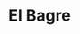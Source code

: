 ---
title: El Bagre
menu:
  region:
    parent: bajo-cauca-y-nordeste-antioqueno
departamento: Antioquia
description: >-
  El área del municipio de El Bagre cuenta con una extensión de 1.563 km2. El
  Perímetro de su cabecera municipal se encuentra ubicada a orillas del río
  Nechí,  en la confluencia con el río Tigüí,  el cual es afluente del río Nechí
  y este del río Cauca
grafica_ubicacion_geografica: /charts/municipios/el-bagre/ubicacion_geografica.html
grafica_comunidades_focalizadas: /charts/municipios/el-bagre/comunidades_focalizadas.html
grafica_poblacion_genero: /charts/municipios/el-bagre/poblacion_genero.html
grafica_area_geografica_genero: /charts/municipios/el-bagre/area_geografica_genero.html
grafica_pertenencia_etnica: /charts/municipios/el-bagre/pertenencia_etnica.html
grafica_conflicto_identidad: /charts/municipios/el-bagre/conflicto_identidad.html
grafica_violencia_sexual: /charts/municipios/el-bagre/violencia_sexual.html
grafica_violencia_fisica: /charts/municipios/el-bagre/violencia_fisica.html
grafica_violencia_psicologica: /charts/municipios/el-bagre/violencia_psicologica.html
grafica_negligencia_abandono: /charts/municipios/el-bagre/negligencia_abandono.html
ficha: /fichas/el-bagre/ficha.pdf
centros_poblados_corregimientos:
  - Puerto Claver
  - Puerto López
  - El Real
  - La Corona
  - Las Negritas
  - Las Sardinas
  - El Puente
  - Santa Bárbara
  - Muqui
  - Borrachera
  - Caño Claro
  - Los Almendros
distribucion_poblacional_hombres: 14326
distribucion_poblacional_mujeres: 15262
poblacion_discapacidad: 1019
comunidades_etnicas_zona:
  - Zenú
  - Emberá Katios
asentamientos_indigenas: 11
resguardos_indigenas: null
consejos_comunitarios: 12
total_poblacion_victima: 18249
num_sujetos_reparacion_colectiva: 3
num_planes_retorno_reubicacion_colectiva: 0
territorio_entidades_snariv_sivjrnr:
  - >-
    "Comisión para el Esclarecimiento de la Verdad, la Convivencia y la No
    Repeteción (CEV) (SIVJRNR)"
  - Jurisdicción Especial para la Paz (JEP) (SIVJRNR)
  - Unidad de Búsqueda de Personas dadas por Desaparecidas (UBPD) (SIVJRNR)
  - Instituto Colombiano de Bienestar Familiar (ICBF) (SNARIV)
  - Servicio Nacional de Aprendizaje (SENA) (SNARIV)
  - >-
    Unidad para la Atención y Reparación Integral a las víctimas (UARIV)
    (SNARIV)
  - Gobernación de Antioquia (SNARIV)
  - Policía Nacional (SNARIV)
  - Ejército Nacional (SNARIV)
  - Personería (SNARIV)
  - Agencia Nacional de tierras (ANT) (SNARIV)
  - Defensoría del Pueblo (SNARIV)
  - Agencia de Renovación del Territorio (ART) (SNARIV)
  - Alcaldía municipal (SNARIV)
priorizacion_convivencia_social_salud_mental: >-
  "Falta educación sobre la política de SSR, interrupción voluntaria del
  embarazo, y prevención de ITS",Embarazo en Adolescentes (10-19 años),"Aumento
  de los casos de infecciones de trasmisión sexual, VIH SIDA"
region: Bajo Cauca y Nordeste Antioqueño
priorizacion_sexualidad_derechos_sexuales_reproductivos: Falta de caracterización de la población vulnerable
priorizacion_gestion_diferencial_poblaciones_vulnerables: >-
  Alta rotación de personal y perfil no idóneo para los cargos,Falta de
  autonomía en el manejo de los recursos,Falta de recursos para garantía de
  derechos especialmente que requieren atención diferencial y en las áreas
  rurales dispersas
priorizacion_fortalecimiento_autoridad_sanitaria: >-
  Alta rotación de personal y perfil no idóneo para los cargos,Falta de
  autonomía en el manejo de los recursos,Falta de recursos para garantía de
  derechos especialmente que requieren atención diferencial y en las áreas
  rurales dispersas
eventos_salud_publica_predominantes:
  - Malaria
  - Vigilancia en salud pública de la violencia de género e intrafamiliar
  - Morbilidad materna extrema
  - Agresiones por animales potencialmente transmisores de rabia
  - Dengue
  - Accidente ofídico
  - Mortalidad perinatal y neonatal tardía
  - Bajo peso al nacer
  - VIH/Sida/Mortalidad Por Sida
  - Infección respiratoria aguda grave inusitada
rips_salud_mental_poblacion_general:
  - Trastorno de ansiedad
  - Esquizofrenia
  - Trastorno mixto de ansiedad y depresión
  - Trastorno de ansiedad generalizada
  - Trastorno de pánico
servicios_telemedicina_mpio_depto:
  - No hay habilitados servicios aún
total_pobreza_multidimensional: 5370%
pobreza_multidimensional_urbano: 4300%
pobreza_multidimensional_centro_poblado_rural_disperso: 7110%
ppales_actividades_economicas:
  - Minería
  - Agricultura
  - Agroforestal
  - Piscicultura
  - Ganadería
observaciones_ppales_actividades_economicas: |-
  Agrícola (Yuca, Plátano, Arroz, Maíz)
  Minería Informal Artesanal
ppal_vocacion_mpio:
  - Agricultura
  - Minería
observaciones_ppal_vocacion_mpio: Minería Aurífera - Río Nechí
trabajo_informal: 9170%
ppal_uso_suelo:
  - Minería
  - Agricultura
  - Forestal
  - Ganadería
observaciones_ppal_uso_suelo: null
espacios_socio_comunitarios:
  - Biblioteca Municipal
  - ' Polideportivo'
  - ' Casa de la cultura Celia maduro'
  - ' Multideportivo'
  - ' Casa Lúdica'
  - ' La Casa de la Cultura San Pedro Claver'
  - ' Coliseo'
medios_comunicacion:
  - Radio Vida
  - ' Red informativa y comercial El Bagre'
  - ' Colombia Stereo'
  - ' Bagre Digital Stereo'
  - ' Corporación Bagre Digital Stereo Emisora Comunitaria'
  - ' Emisora La Nuestra'
  - ' Emisora Latina Stereo'
iniciativas_org_sociedad_civil: '6'
programas_usaid:
  - Justicia para una Paz Sostenible
  - ' Mujeres de Oro'
  - ' Colombia Transforma'
  - ' Programa de Derechos Humanos'
  - ' Oro Legal'
comunidades:
  - label: Borrachera y La Bonga
    slug: borrachera-y-la-bonga
    permalink: /comunidad-focalizada/borrachera-y-la-bonga
  - label: La Capilla
    slug: la-capilla
    permalink: /comunidad-focalizada/la-capilla
  - label: Villagrande
    slug: villagrande
    permalink: /comunidad-focalizada/villagrande
download_file: /reportes/el-bagre.pdf

---